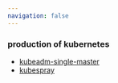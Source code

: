 ```yaml
---
navigation: false
---
```


### production of kubernetes

* [kubeadm-single-master](kubeadm-single-master/)
* [kubespray](kubespray/)
